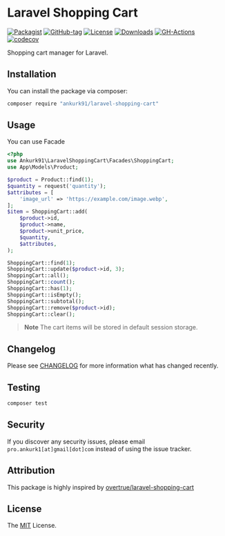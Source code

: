 # Laravel Shopping Cart

[![Packagist](https://badgen.net/packagist/v/ankurk91/laravel-shopping-cart)](https://packagist.org/packages/ankurk91/laravel-shopping-cart)
[![GitHub-tag](https://badgen.net/github/tag/ankurk91/laravel-shopping-cart)](https://github.com/ankurk91/laravel-shopping-cart/releases)
[![License](https://badgen.net/packagist/license/ankurk91/laravel-shopping-cart)](LICENSE.txt)
[![Downloads](https://badgen.net/packagist/dt/ankurk91/laravel-shopping-cart)](https://packagist.org/packages/ankurk91/laravel-shopping-cart/stats)
[![GH-Actions](https://github.com/ankurk91/laravel-shopping-cart/workflows/tests/badge.svg)](https://github.com/ankurk91/laravel-shopping-cart/actions)
[![codecov](https://codecov.io/gh/ankurk91/laravel-shopping-cart/branch/main/graph/badge.svg)](https://codecov.io/gh/ankurk91/laravel-shopping-cart)

Shopping cart manager for Laravel.

## Installation

You can install the package via composer:

```bash
composer require "ankurk91/laravel-shopping-cart"
```

## Usage

You can use Facade

```php
<?php
use Ankurk91\LaravelShoppingCart\Facades\ShoppingCart;
use App\Models\Product;

$product = Product::find(1);
$quantity = request('quantity');
$attributes = [
    'image_url' => 'https://example.com/image.webp',
];
$item = ShoppingCart::add(
    $product->id, 
    $product->name,
    $product->unit_price,
    $quantity, 
    $attributes,
);

ShoppingCart::find(1);
ShoppingCart::update($product->id, 3);
ShoppingCart::all();
ShoppingCart::count();
ShoppingCart::has(1);
ShoppingCart::isEmpty();
ShoppingCart::subtotal();
ShoppingCart::remove($product->id);
ShoppingCart::clear();
```

> **Note**
> The cart items will be stored in default session storage.

## Changelog

Please see [CHANGELOG](CHANGELOG.md) for more information what has changed recently.

## Testing

```bash
composer test
```

## Security

If you discover any security issues, please email `pro.ankurk1[at]gmail[dot]com` instead of using the issue tracker.

## Attribution

This package is highly inspired by [overtrue/laravel-shopping-cart](https://github.com/overtrue/laravel-shopping-cart)

## License

The [MIT](https://opensource.org/licenses/MIT) License.